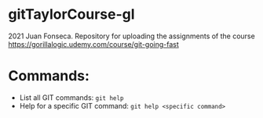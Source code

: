 # gitTaylorCourse-gl
2021 Juan Fonseca. Repository for uploading the assignments of the course https://gorillalogic.udemy.com/course/git-going-fast

# Commands:
* List all GIT commands: `git help`
* Help for a specific GIT command: `git help <specific command>` 

